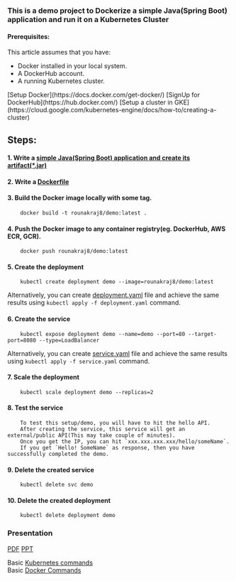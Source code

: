 ### This is a demo project to Dockerize a simple Java(Spring Boot) application and run it on a Kubernetes Cluster

#### Prerequisites:
   This article assumes that you have: 
   <ul>
      <li> Docker installed in your local system. </li>
      <li> A DockerHub account. </li>   
      <li> A running Kubernetes cluster.  </li>
   </ul>
   [Setup Docker](https://docs.docker.com/get-docker/)      [SignUp for DockerHub](https://hub.docker.com/)      [Setup a cluster in GKE](https://cloud.google.com/kubernetes-engine/docs/how-to/creating-a-cluster)

## Steps:

#### 1. Write a [simple Java(Spring Boot) application and create its artifact(\*.jar)](https://github.com/rounakraj8/kubernetes-101/tree/master/demo)

#### 2. Write a [Dockerfile](https://github.com/rounakraj8/kubernetes-101/tree/master/dockerfile)

#### 3. Build the Docker image locally with some tag.
        docker build -t rounakraj8/demo:latest .
        
#### 4. Push the Docker image to any container registry(eg. DockerHub, AWS ECR, GCR).
        docker push rounakraj8/demo:latest
        
#### 5. Create the deployment
        kubectl create deployment demo --image=rounakraj8/demo:latest
        
   Alternatively, you can create [deployment.yaml](https://github.com/rounakraj8/kubernetes-101/blob/master/config/deployment.yaml) file and achieve the same results using `kubectl apply -f deployment.yaml` command.
        
#### 6. Create the service
        kubectl expose deployment demo --name=demo --port=80 --target-port=8080 --type=LoadBalancer
        
   Alternatively, you can create [service.yaml](https://github.com/rounakraj8/kubernetes-101/blob/master/config/service.yaml) file and achieve the same results
        using `kubectl apply -f service.yaml`  command.
      
#### 7. Scale the deployment
        kubectl scale deployment demo --replicas=2      
        
#### 8. Test the service
        To test this setup/demo, you will have to hit the hello API.
        After creating the service, this service will get an external/public API(This may take couple of minutes).
        Once you get the IP, you can hit `xxx.xxx.xxx.xxx/hello/someName`.
        If you get `Hello! SomeName` as response, then you have successfully completed the demo.

#### 9. Delete the created service
        kubectl delete svc demo
        
#### 10. Delete the created deployment
        kubectl delete deployment demo
        
### Presentation
[PDF](https://github.com/rounakraj8/kubernetes-101/blob/master/presentation/Kubernetes%20101.pdf)
[PPT](https://github.com/rounakraj8/kubernetes-101/blob/master/presentation/Kubernetes%20101.pptx)
        
Basic [Kubernetes commands](https://github.com/rounakraj8/kubernetes-101/tree/master/basic-commands/kubernetes)   
Basic [Docker Commands](https://github.com/rounakraj8/kubernetes-101/blob/master/dockerfile/README.md)
                
